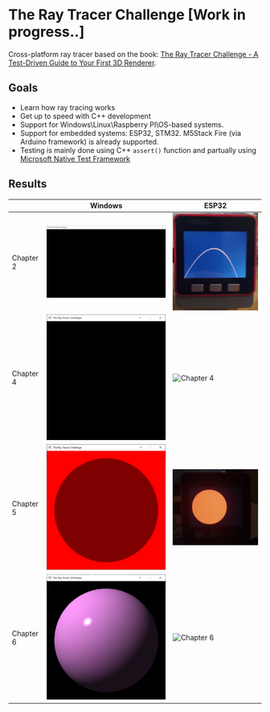 # The Ray Tracer Challenge [Work in progress..]

Cross-platform ray tracer based on the book: [The Ray Tracer Challenge - A Test-Driven Guide to Your First 3D Renderer](https://amzn.to/2Elaxkr).

## Goals

* Learn how ray tracing works
* Get up to speed with C++ development
* Support for Windows\Linux\Raspberry PI\OS-based systems.
* Support for embedded systems: ESP32, STM32.  M5Stack Fire (via Arduino framework) is already supported.
* Testing is mainly done using C++ `assert()` function and partually using [Microsoft Native Test Framework](https://docs.microsoft.com/en-us/visualstudio/test/microsoft-visualstudio-testtools-cppunittestframework-api-reference?view=vs-2022)

## Results

|      | Windows  | ESP32 |
| ------------- | ------------- | ------------- |
| Chapter 2  | ![Chapter 2](/img/ray_trace_projectile.png)  | ![Chapter 2](/img/ray_trace_projectile_esp32.png)  |
| Chapter 4  | ![Chapter 4](/img/ray_trace_transform.png)  | ![Chapter 4](/img/)  |
| Chapter 5  | ![Chapter 5](/img/ray_trace_shadow.png)  | ![Chapter 5](/img/ray_trace_shadow_esp32.png)  |
| Chapter 6  | ![Chapter 6](/img/ray_trace_light_material.png)  | ![Chapter 6](/img/)  |
